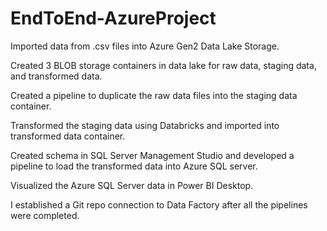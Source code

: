 # EndToEnd-AzureProject



Imported data from .csv files into Azure Gen2 Data Lake Storage.

Created 3 BLOB storage containers in data lake for raw data, staging data, and transformed data.

Created a pipeline to duplicate the raw data files into the staging data container.

Transformed the staging data using Databricks and imported into transformed data container.

Created schema in SQL Server Management Studio and developed a pipeline to load the transformed data into Azure SQL server.

Visualized the Azure SQL Server data in Power BI Desktop.



I established a Git repo connection to Data Factory after all the pipelines were completed.
